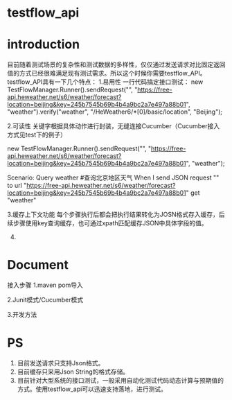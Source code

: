 # testflow_api


# introduction
目前随着测试场景的复杂性和测试数据的多样性，仅仅通过发送请求对比固定返回值的方式已经很难满足现有测试需求。所以这个时候你需要testflow_API。
testflow_API具有一下几个特点：
1.易用性
一行代码搞定接口测试：
new TestFlowManager.Runner().sendRequest("",
                "https://free-api.heweather.net/s6/weather/forecast?location=beijing&key=245b7545b69b4b4a9bc2a7e497a88b01",
                "weather").verify("weather",
                        "/HeWeather6/*[0]/basic/location",
                        "Beijing");

2.可读性
关键字根据具体动作进行封装，无缝连接Cucumber（Cucumber接入方式见test下的例子）

new TestFlowManager.Runner().sendRequest("",
                "https://free-api.heweather.net/s6/weather/forecast?location=beijing&key=245b7545b69b4b4a9bc2a7e497a88b01",
                "weather");

  Scenario: Query weather
  #查询北京地区天气 
    When I send JSON request "" to url "https://free-api.heweather.net/s6/weather/forecast?location=beijing&key=245b7545b69b4b4a9bc2a7e497a88b01" get "weather"

3.缓存上下文功能
每个步骤执行后都会把执行结果转化为JOSN格式存入缓存，后续步骤使用key查询缓存，也可通过xpath匹配缓存JSON中具体字段的值。

4.

# Document

接入步骤
1.maven pom导入

2.Junit模式/Cucumber模式

3.开发方法




# PS
1. 目前发送请求只支持Json格式。
2. 目前缓存只采用Json String的格式存储。
3. 目前针对大型系统的接口测试，一般采用自动化测试代码动态计算与预期值的方式。使用testflow_api可以迅速支持落地，进行测试。


